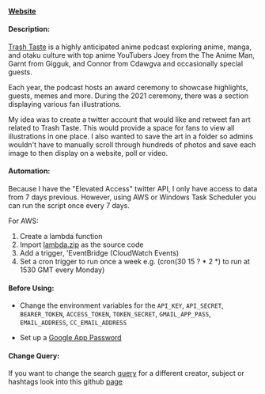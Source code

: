 #### [Website](https://friendly-borg-18530c.netlify.app/survey.html)

#### Description: 
[Trash Taste](https://www.youtube.com/c/TrashTaste/videos) is a highly anticipated anime podcast exploring anime, manga, and otaku culture with top anime YouTubers Joey from the The Anime Man, Garnt from Gigguk, and Connor from Cdawgva and occasionally special guests.

Each year, the podcast hosts an award ceremony to showcase highlights, guests, memes and more. During the 2021 ceremony, there was a section displaying various fan illustrations.

My idea was to create a twitter account that would like and retweet fan art related to Trash Taste. This would provide a space for fans to view all illustrations in one place. I also wanted to save the art in a folder so admins wouldn't have to manually scroll through hundreds of photos and save each image to then display on a website, poll or video.

#### Automation:
Because I have the "Elevated Access" twitter API, I only have access to data from 7 days previous. However, using AWS or Windows Task Scheduler you can run the script once every 7 days. 

For AWS:
1. Create a lambda function
2. Import [lambda.zip](lambda.zip) as the source code
3. Add a trigger, 'EventBridge (CloudWatch Events)
4. Set a cron trigger to run once a week e.g. (cron(30 15 ? * 2 *) to run at 1530 GMT every Monday)


#### Before Using:
- Change the environment variables for the `API_KEY`, `API_SECRET`, `BEARER_TOKEN`, `ACCESS_TOKEN`, `TOKEN_SECRET`, `GMAIL_APP_PASS`, `EMAIL_ADDRESS`, `CC_EMAIL_ADDRESS`

- Set up a [Google App Password](https://support.google.com/accounts/answer/185833?hl=en)


#### Change Query:
If you want to change the search [query](https://github.com/kristoffhernan/TwitterFanArtBot/blob/f5675f01f4950222fdc7bb8f12f67c3bc56413f1/TwitterBot.py#L32) for a different creator, subject or hashtags look into this github [page](https://github.com/twitterdev/getting-started-with-the-twitter-api-v2-for-academic-research/blob/main/modules/5-how-to-write-search-queries.md)



